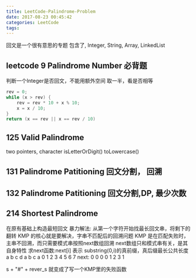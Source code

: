 ```yaml
---
title: LeetCode-Palindrome-Problem
date: 2017-08-23 00:45:42
categories: LeetCode
tags:
---
```

回文是一个很有意思的专题
包含了, Integer, String, Array, LinkedList

## leetcode 9 Palindrome Number 必背题
判断一个Integer是否回文，不能用额外空间
取一半，看是否相等

```java
rev = 0;
while (x > rev) {
    rev = rev * 10 + x % 10;
    x = x / 10;
}
return (x == rev || x == rev / 10)
```
## 125 Valid Palindrome
two pointers, character isLetterOrDigit() toLowercase()

## 131 Palindrome Patitioning 回文分割， 回溯

## 132 Palindrome Patitioning 回文分割,DP, 最少次数

## 214 Shortest Palindrome
在原有基础上构造最短回文
暴力解法: 从第一个字符开始找最长回文串，将剩下的翻转
KMP 的核心就是要解决，字串不匹配后的回溯问题
KMP 是在匹配失败时，主串不回溯，而只需要模式串按照next数组回溯
next数组只和模式串有关，是其自身特性
求next函数:next[i] 表示 substring(0,i)的真前缀，真后缀最长公共长度
      a b c d a b c a
      0 1 2 3 4 5 6 7
next: 0 0 0 0 1 2 3 1

s + "#" + rever_s 就变成了写一个KMP里的失败函数


